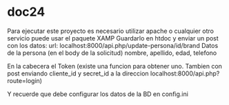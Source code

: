 # doc24
Para ejecutar este proyecto es necesario utilizar apache o cualquier otro servicio puede usar el paquete XAMP
Guardarlo en htdoc
y enviar un post con los datos:
url: localhost:8000/api.php/update-persona/id/brand
Datos de la persona (en el body de la solicitud)
nombre, apellido, edad, telefono

En la cabecera el Token (existe una funcion para obtener uno. Tambien con post enviando
cliente_id y secret_id a la direccion localhost:8000/api.php?route=login)

Y recuerde que debe configurar los datos de la BD en config.ini



